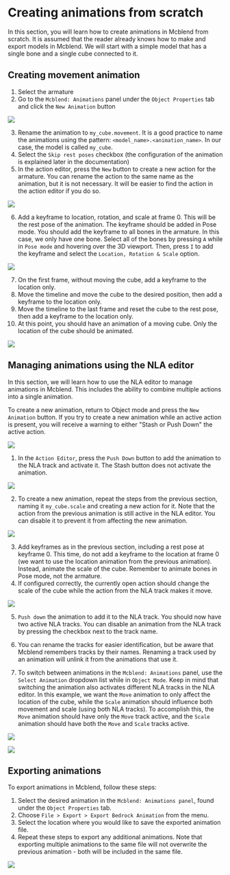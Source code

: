 # Creating animations from scratch

In this section, you will learn how to create animations in Mcblend from scratch. It is assumed that the reader already knows how to make and export models in Mcblend. We will start with a simple model that has a single bone and a single cube connected to it.

## Creating movement animation

1. Select the armature
2. Go to the `Mcblend: Animations` panel under the `Object Properties` tab and click the `New Animation` button

![](/img/animations/creating_animation_new_animation_button.png)

3. Rename the animation to `my_cube.movement`. It is a good practice to name the animations using the pattern: `<model_name>.<animation_name>`. In our case, the model is called `my_cube`.
4. Select the `Skip rest poses` checkbox (the configuration of the animation is explained later in the documentation)
5. In the action editor, press the `New` button to create a new action for the armature. You can rename the action to the same name as the animation, but it is not necessary. It will be easier to find the action in the action editor if you do so.

![](/img/animations/creating_animation_animation_configuration.png)

6. Add a keyframe to location, rotation, and scale at frame 0. This will be the rest pose of the animation. The keyframe should be added in Pose mode. You should add the keyframe to all bones in the armature. In this case, we only have one bone. Select all of the bones by pressing `A` while in `Pose mode` and hovering over the 3D viewport. Then, press `I` to add the keyframe and select the `Location, Rotation & Scale` option.

![](/img/animations/creating_animation_new_adding_keyframe.png)

7. On the first frame, without moving the cube, add a keyframe to the location only.
8. Move the timeline and move the cube to the desired position, then add a keyframe to the location only.
9. Move the timeline to the last frame and reset the cube to the rest pose, then add a keyframe to the location only.
10. At this point, you should have an animation of a moving cube. Only the location of the cube should be animated.

![](/img/animations/creating_animation_ready_move_animation.png)

## Managing animations using the NLA editor

In this section, we will learn how to use the NLA editor to manage animations in Mcblend. This includes the ability to combine multiple actions into a single animation.

To create a new animation, return to Object mode and press the `New Animation` button. If you try to create a new animation while an active action is present, you will receive a warning to either "Stash or Push Down" the active action.

![](/img/animations/creating_animation_stash_or_push_down_warning.png)

1. In the `Action Editor`, press the `Push Down` button to add the animation to the NLA track and activate it. The Stash button does not activate the animation.


![](/img/animations/creating_animation_push_down_button.png)

2. To create a new animation, repeat the steps from the previous section, naming it `my_cube.scale` and creating a new action for it. Note that the action from the previous animation is still active in the NLA editor. You can disable it to prevent it from affecting the new animation.

![](/img/animations/creating_animation_animation_configuration_1.png)

3. Add keyframes as in the previous section, including a rest pose at keyframe 0. This time, do not add a keyframe to the location at frame 0 (we want to use the location animation from the previous animation). Instead, animate the scale of the cube. Remember to animate bones in Pose mode, not the armature.
4. If configured correctly, the currently open action should change the scale of the cube while the action from the NLA track makes it move.

![](/img/animations/creating_animation_ready_scale_animation.png)

5. `Push down` the animation to add it to the NLA track. You should now have two active NLA tracks. You can disable an animation from the NLA track by pressing the checkbox next to the track name.
6. You can rename the tracks for easier identification, but be aware that Mcblend remembers tracks by their names. Renaming a track used by an animation will unlink it from the animations that use it.


7. To switch between animations in the `Mcblend: Animations` panel, use the `Select Animation` dropdown list while in `Object Mode`. Keep in mind that switching the animation also activates different NLA tracks in the NLA editor. In this example, we want the `Move` animation to only affect the location of the cube, while the `Scale` animation should influence both movement and scale (using both NLA tracks). To accomplish this, the `Move` animation should have only the `Move` track active, and the `Scale` animation should have both the `Move` and `Scale` tracks active.

![](/img/animations/creating_animation_final_config_scale.png)

![](/img/animations/creating_animation_final_config_move.png)

## Exporting animations

To export animations in Mcblend, follow these steps:

1. Select the desired animation in the `Mcblend: Animations panel`, found under the `Object Properties` tab.
2. Choose `File > Export > Export Bedrock Animation` from the menu.
3. Select the location where you would like to save the exported animation file.
4. Repeat these steps to export any additional animations. Note that exporting multiple animations to the same file will not overwrite the previous animation - both will be included in the same file.

![](/img/animations/creating_animation_animation_export_animation.png)